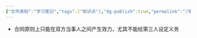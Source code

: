 ```yaml
---
{"文件类别":"学习笔记","tags":["知识点"],"dg-publish":true,"permalink":"/学习笔记/知识点cheese/合同的相对性/","dgPassFrontmatter":true}
---
```


- 合同原则上只能在双方当事人之间产生效力，尤其不能给第三人设定义务